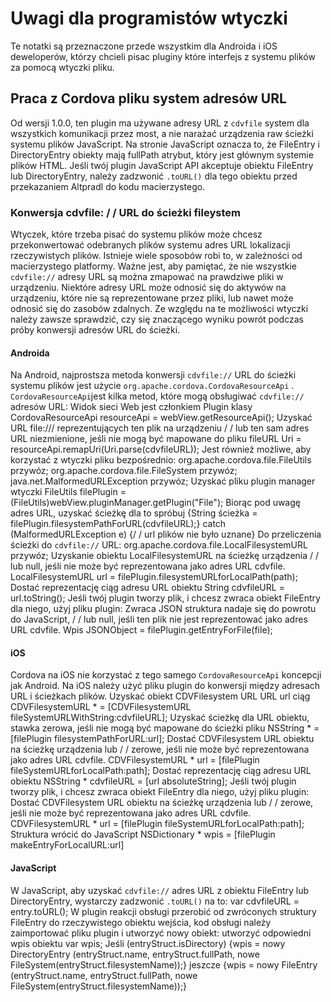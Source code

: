 <!---
    Licensed to the Apache Software Foundation (ASF) under one
    or more contributor license agreements.  See the NOTICE file
    distributed with this work for additional information
    regarding copyright ownership.  The ASF licenses this file
    to you under the Apache License, Version 2.0 (the
    "License"); you may not use this file except in compliance
    with the License.  You may obtain a copy of the License at
      http://www.apache.org/licenses/LICENSE-2.0
    Unless required by applicable law or agreed to in writing,
    software distributed under the License is distributed on an
    "AS IS" BASIS, WITHOUT WARRANTIES OR CONDITIONS OF ANY
    KIND, either express or implied.  See the License for the
    specific language governing permissions and limitations
    under the License.
-->
# Uwagi dla programistów wtyczki
Te notatki są przeznaczone przede wszystkim dla Androida i iOS deweloperów, którzy chcieli pisac pluginy które interfejs z systemu plików za pomocą wtyczki pliku.
## Praca z Cordova pliku system adresów URL
Od wersji 1.0.0, ten plugin ma używane adresy URL z `cdvfile` system dla wszystkich komunikacji przez most, a nie narażać urządzenia raw ścieżki systemu plików JavaScript.
Na stronie JavaScript oznacza to, że FileEntry i DirectoryEntry obiekty mają fullPath atrybut, który jest głównym systemie plików HTML. Jeśli twój plugin JavaScript API akceptuje obiektu FileEntry lub DirectoryEntry, należy zadzwonić `.toURL()` dla tego obiektu przed przekazaniem Altpradl do kodu macierzystego.
### Konwersja cdvfile: / / URL do ścieżki fileystem
Wtyczek, które trzeba pisać do systemu plików może chcesz przekonwertować odebranych plików systemu adres URL lokalizacji rzeczywistych plików. Istnieje wiele sposobów robi to, w zależności od macierzystego platformy.
Ważne jest, aby pamiętać, że nie wszystkie `cdvfile://` adresy URL są można zmapować na prawdziwe pliki w urządzeniu. Niektóre adresy URL może odnosić się do aktywów na urządzeniu, które nie są reprezentowane przez pliki, lub nawet może odnosić się do zasobów zdalnych. Ze względu na te możliwości wtyczki należy zawsze sprawdzić, czy się znaczącego wyniku powrót podczas próby konwersji adresów URL do ścieżki.
#### Androida
Na Android, najprostsza metoda konwersji `cdvfile://` URL do ścieżki systemu plików jest użycie `org.apache.cordova.CordovaResourceApi` . `CordovaResourceApi`jest kilka metod, które mogą obsługiwać `cdvfile://` adresów URL:
    Widok sieci Web jest członkiem Plugin klasy CordovaResourceApi resourceApi = webView.getResourceApi();
    Uzyskać URL file:/// reprezentujących ten plik na urządzeniu / / lub ten sam adres URL niezmienione, jeśli nie mogą być mapowane do pliku fileURL Uri = resourceApi.remapUri(Uri.parse(cdvfileURL));
Jest również możliwe, aby korzystać z wtyczki pliku bezpośrednio:
    org.apache.cordova.file.FileUtils przywóz;
    org.apache.cordova.file.FileSystem przywóz;
    java.net.MalformedURLException przywóz;
    Uzyskać pliku plugin manager wtyczki FileUtils filePlugin = (FileUtils)webView.pluginManager.getPlugin("File");
    Biorąc pod uwagę adres URL, uzyskać ścieżkę dla to spróbuj {String ścieżka = filePlugin.filesystemPathForURL(cdvfileURL);} catch (MalformedURLException e) {/ / url plików nie było uznane}
Do przeliczenia ścieżki do `cdvfile://` URL:
    org.apache.cordova.file.LocalFilesystemURL przywóz;
    Uzyskanie obiektu LocalFilesystemURL na ścieżkę urządzenia / / lub null, jeśli nie może być reprezentowana jako adres URL cdvfile.
    LocalFilesystemURL url = filePlugin.filesystemURLforLocalPath(path);
    Dostać reprezentację ciąg adresu URL obiektu String cdvfileURL = url.toString();
Jeśli twój plugin tworzy plik, i chcesz zwraca obiekt FileEntry dla niego, użyj pliku plugin:
    Zwraca JSON struktura nadaje się do powrotu do JavaScript, / / lub null, jeśli ten plik nie jest reprezentować jako adres URL cdvfile.
    Wpis JSONObject = filePlugin.getEntryForFile(file);
#### iOS
Cordova na iOS nie korzystać z tego samego `CordovaResourceApi` koncepcji jak Android. Na iOS należy użyć pliku plugin do konwersji między adresach URL i ścieżkach plików.
    Uzyskać obiekt CDVFilesystem URL URL url ciąg CDVFilesystemURL * = [CDVFilesystemURL fileSystemURLWithString:cdvfileURL];
    Uzyskać ścieżkę dla URL obiektu, stawka zerowa, jeśli nie mogą być mapowane do ścieżki pliku NSString * = [filePlugin filesystemPathForURL:url];
    Dostać CDVFilesystem URL obiektu na ścieżkę urządzenia lub / / zerowe, jeśli nie może być reprezentowana jako adres URL cdvfile.
    CDVFilesystemURL * url = [filePlugin fileSystemURLforLocalPath:path];
    Dostać reprezentację ciąg adresu URL obiektu NSString * cdvfileURL = [url absoluteString];
Jeśli twój plugin tworzy plik, i chcesz zwraca obiekt FileEntry dla niego, użyj pliku plugin:
    Dostać CDVFilesystem URL obiektu na ścieżkę urządzenia lub / / zerowe, jeśli nie może być reprezentowana jako adres URL cdvfile.
    CDVFilesystemURL * url = [filePlugin fileSystemURLforLocalPath:path];
    Struktura wrócić do JavaScript NSDictionary * wpis = [filePlugin makeEntryForLocalURL:url]
#### JavaScript
W JavaScript, aby uzyskać `cdvfile://` adres URL z obiektu FileEntry lub DirectoryEntry, wystarczy zadzwonić `.toURL()` na to:
    var cdvfileURL = entry.toURL();
W plugin reakcji obsługi przerobić od zwróconych struktury FileEntry do rzeczywistego obiektu wejścia, kod obsługi należy zaimportować pliku plugin i utworzyć nowy obiekt:
    utworzyć odpowiedni wpis obiektu var wpis;
    Jeśli (entryStruct.isDirectory) {wpis = nowy DirectoryEntry (entryStruct.name, entryStruct.fullPath, nowe FileSystem(entryStruct.filesystemName));} jeszcze {wpis = nowy FileEntry (entryStruct.name, entryStruct.fullPath, nowe FileSystem(entryStruct.filesystemName));}